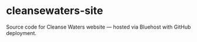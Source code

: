 # cleansewaters-site
Source code for Cleanse Waters website — hosted via Bluehost with GitHub deployment.
